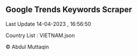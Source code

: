 

## Google Trends Keywords Scraper 
 
Last Update 14-04-2023 , 16:56:50

Country List :
VIETNAM.json



© Abdul Muttaqin 
